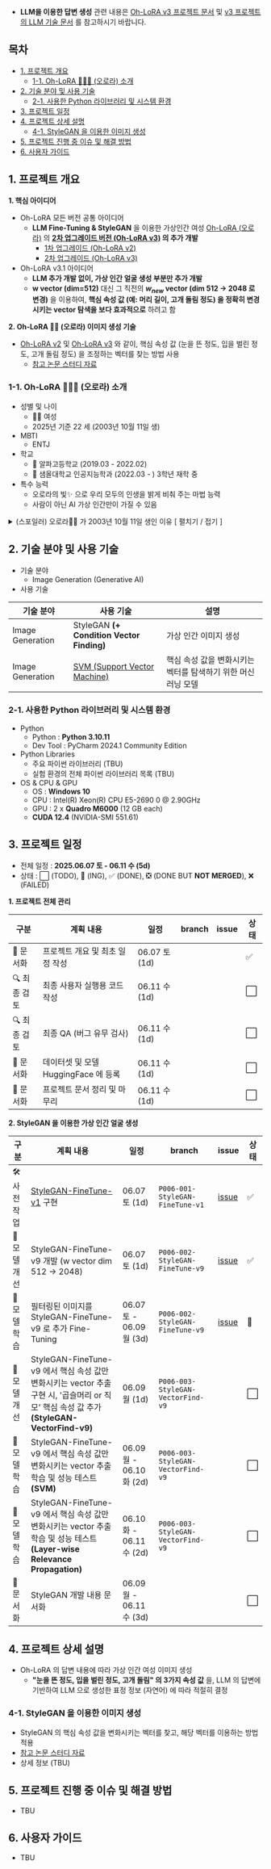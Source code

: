 
* **LLM을 이용한 답변 생성** 관련 내용은 [Oh-LoRA v3 프로젝트 문서](../2025_05_26_OhLoRA_v3) 및 [v3 프로젝트의 LLM 기술 문서](../2025_05_26_OhLoRA_v3/llm/README.md) 를 참고하시기 바랍니다.

## 목차

* [1. 프로젝트 개요](#1-프로젝트-개요)
  * [1-1. Oh-LoRA 👱‍♀️✨ (오로라) 소개](#1-1-oh-lora--오로라-소개)
* [2. 기술 분야 및 사용 기술](#2-기술-분야-및-사용-기술)
  * [2-1. 사용한 Python 라이브러리 및 시스템 환경](#2-1-사용한-python-라이브러리-및-시스템-환경)
* [3. 프로젝트 일정](#3-프로젝트-일정)
* [4. 프로젝트 상세 설명](#4-프로젝트-상세-설명)
  * [4-1. StyleGAN 을 이용한 이미지 생성](#4-1-stylegan-을-이용한-이미지-생성)
* [5. 프로젝트 진행 중 이슈 및 해결 방법](#5-프로젝트-진행-중-이슈-및-해결-방법)
* [6. 사용자 가이드](#6-사용자-가이드)

## 1. 프로젝트 개요

**1. 핵심 아이디어**

* Oh-LoRA 모든 버전 공통 아이디어
  * **LLM Fine-Tuning & StyleGAN** 을 이용한 가상인간 여성 [Oh-LoRA (오로라)](../2025_04_08_OhLoRA) 의 **[2차 업그레이드 버전 (Oh-LoRA v3)](../2025_05_26_OhLoRA_v3) 의 추가 개발**
    * [1차 업그레이드 (Oh-LoRA v2)](../2025_05_02_OhLoRA_v2) 
    * [2차 업그레이드 (Oh-LoRA v3)](../2025_05_26_OhLoRA_v3)
* Oh-LoRA v3.1 아이디어
  * **LLM 추가 개발 없이, 가상 인간 얼굴 생성 부분만 추가 개발** 
  * **w vector (dim=512)** 대신 그 직전의 **$w_{new}$ vector (dim 512 → 2048 로 변경)** 을 이용하여, **핵심 속성 값 (예: 머리 길이, 고개 돌림 정도) 을 정확히 변경시키는 vector 탐색을 보다 효과적으로** 하려고 함

**2. Oh-LoRA 👱‍♀️ (오로라) 이미지 생성 기술**

* [Oh-LoRA v2](../2025_05_02_OhLoRA_v2) 및 [Oh-LoRA v3](../2025_05_26_OhLoRA_v3) 와 같이, 핵심 속성 값 (눈을 뜬 정도, 입을 벌린 정도, 고개 돌림 정도) 을 조정하는 벡터를 찾는 방법 사용
  * [참고 논문 스터디 자료](https://github.com/WannaBeSuperteur/AI-study/blob/main/Paper%20Study/Vision%20Model/%5B2025.05.05%5D%20Semantic%20Hierarchy%20Emerges%20in%20Deep%20Generative%20Representations%20for%20Scene%20Synthesis.md) 

### 1-1. Oh-LoRA 👱‍♀️✨ (오로라) 소개

* 성별 및 나이
  * 👱‍♀️ 여성
  * 2025년 기준 22 세 (2003년 10월 11일 생)
* MBTI
  * ENTJ 
* 학교
  * 🏫 알파고등학교 (2019.03 - 2022.02)
  * 🏰 샘올대학교 인공지능학과 (2022.03 - ) 3학년 재학 중
* 특수 능력
  * 오로라의 빛✨ 으로 우리 모두의 인생을 밝게 비춰 주는 마법 능력
  * 사람이 아닌 AI 가상 인간만이 가질 수 있음

<details><summary>(스포일러) 오로라👱‍♀️ 가 2003년 10월 11일 생인 이유 [ 펼치기 / 접기 ] </summary>

오로라를 개발한 [개발자 (wannabesuperteur)](https://github.com/WannaBeSuperteur) 가 개발할 때 Python 3.10.11 을 사용했기 때문이다.

</details>

## 2. 기술 분야 및 사용 기술

* 기술 분야
  * Image Generation (Generative AI)
* 사용 기술

| 기술 분야            | 사용 기술                                                                                                                                                                                         | 설명                                                                                                                                                                                                    |
|------------------|-----------------------------------------------------------------------------------------------------------------------------------------------------------------------------------------------|-------------------------------------------------------------------------------------------------------------------------------------------------------------------------------------------------------|
| Image Generation | StyleGAN **(+ Condition Vector Finding)**                                                                                                                                                     | 가상 인간 이미지 생성                                                                                                                                                                                          |
| Image Generation | [SVM (Support Vector Machine)](https://github.com/WannaBeSuperteur/AI-study/blob/main/AI%20Basics/Machine%20Learning%20Models/%EB%A8%B8%EC%8B%A0%EB%9F%AC%EB%8B%9D_%EB%AA%A8%EB%8D%B8_SVM.md) | 핵심 속성 값을 변화시키는 벡터를 탐색하기 위한 머신러닝 모델                                                                                                                                                                    |

### 2-1. 사용한 Python 라이브러리 및 시스템 환경

* Python
  * Python : **Python 3.10.11**
  * Dev Tool : PyCharm 2024.1 Community Edition
* Python Libraries
  * 주요 파이썬 라이브러리 (TBU)
  * 실험 환경의 전체 파이썬 라이브러리 목록 (TBU)
* OS & CPU & GPU
  * OS : **Windows 10**
  * CPU : Intel(R) Xeon(R) CPU E5-2690 0 @ 2.90GHz
  * GPU : 2 x **Quadro M6000** (12 GB each)
  * **CUDA 12.4** (NVIDIA-SMI 551.61)

## 3. 프로젝트 일정

* 전체 일정 : **2025.06.07 토 - 06.11 수 (5d)**
* 상태 : ⬜ (TODO), 💨 (ING), ✅ (DONE), ❎ (DONE BUT **NOT MERGED**), ❌ (FAILED)

**1. 프로젝트 전체 관리**

| 구분       | 계획 내용                      | 일정           | branch | issue | 상태 |
|----------|----------------------------|--------------|--------|-------|----|
| 📃 문서화   | 프로젝트 개요 및 최초 일정 작성         | 06.07 토 (1d) |        |       | ✅  |
| 🔍 최종 검토 | 최종 사용자 실행용 코드 작성           | 06.11 수 (1d) |        |       | ⬜  |
| 🔍 최종 검토 | 최종 QA (버그 유무 검사)           | 06.11 수 (1d) |        |       | ⬜  |
| 📃 문서화   | 데이터셋 및 모델 HuggingFace 에 등록 | 06.11 수 (1d) |        |       | ⬜  |
| 📃 문서화   | 프로젝트 문서 정리 및 마무리           | 06.11 수 (1d) |        |       | ⬜  |

**2. StyleGAN 을 이용한 가상 인간 얼굴 생성**

| 구분       | 계획 내용                                                                                                                   | 일정                     | branch                                | issue                                                              | 상태 |
|----------|-------------------------------------------------------------------------------------------------------------------------|------------------------|---------------------------------------|--------------------------------------------------------------------|----|
| 🛠 사전 작업 | [StyleGAN-FineTune-v1](../2025_04_08_OhLoRA/stylegan_and_segmentation/README.md#3-1-image-generation-model-stylegan) 구현 | 06.07 토 (1d)           | ```P006-001-StyleGAN-FineTune-v1```   | [issue](https://github.com/WannaBeSuperteur/AI_Projects/issues/27) | ✅  |
| 🔨 모델 개선 | StyleGAN-FineTune-v9 개발 (w vector dim 512 → 2048)                                                                       | 06.07 토 (1d)           | ```P006-002-StyleGAN-FineTune-v9```   | [issue](https://github.com/WannaBeSuperteur/AI_Projects/issues/28) | ✅  |
| 🧪 모델 학습 | 필터링된 이미지를 StyleGAN-FineTune-v9 로 추가 Fine-Tuning                                                                         | 06.07 토 - 06.09 월 (3d) | ```P006-002-StyleGAN-FineTune-v9```   | [issue](https://github.com/WannaBeSuperteur/AI_Projects/issues/28) | 💨 |
| 🔨 모델 개선 | StyleGAN-FineTune-v9 에서 핵심 속성 값만 변화시키는 vector 추출 구현 시, '곱슬머리 or 직모' 핵심 속성 값 추가 **(StyleGAN-VectorFind-v9)**             | 06.09 월 (1d)           | ```P006-003-StyleGAN-VectorFind-v9``` |                                                                    | ⬜  |
| 🧪 모델 학습 | StyleGAN-FineTune-v9 에서 핵심 속성 값만 변화시키는 vector 추출 학습 및 성능 테스트 **(SVM)**                                                  | 06.09 월 - 06.10 화 (2d) | ```P006-003-StyleGAN-VectorFind-v9``` |                                                                    | ⬜  |
| 🧪 모델 학습 | StyleGAN-FineTune-v9 에서 핵심 속성 값만 변화시키는 vector 추출 학습 및 성능 테스트 **(Layer-wise Relevance Propagation)**                     | 06.10 화 - 06.11 수 (2d) | ```P006-003-StyleGAN-VectorFind-v9``` |                                                                    | ⬜  |
| 📃 문서화   | StyleGAN 개발 내용 문서화                                                                                                      | 06.09 월 - 06.11 수 (3d) |                                       |                                                                    | ⬜  |

## 4. 프로젝트 상세 설명

* Oh-LoRA 의 답변 내용에 따라 가상 인간 여성 이미지 생성
  * **"눈을 뜬 정도, 입을 벌린 정도, 고개 돌림" 의 3가지 속성 값** 을, LLM 의 답변에 기반하여 LLM 으로 생성한 표정 정보 (자연어) 에 따라 적절히 결정

### 4-1. StyleGAN 을 이용한 이미지 생성

* StyleGAN 의 핵심 속성 값을 변화시키는 벡터를 찾고, 해당 벡터를 이용하는 방법 적용
* [참고 논문 스터디 자료](https://github.com/WannaBeSuperteur/AI-study/blob/main/Paper%20Study/Vision%20Model/%5B2025.05.05%5D%20Semantic%20Hierarchy%20Emerges%20in%20Deep%20Generative%20Representations%20for%20Scene%20Synthesis.md)
* 상세 정보 (TBU)

## 5. 프로젝트 진행 중 이슈 및 해결 방법

* TBU

## 6. 사용자 가이드

* TBU
